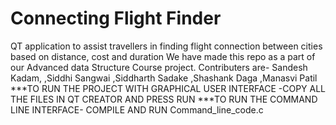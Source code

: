 # Connecting Flight Finder
 QT application to assist travellers in finding flight connection between cities based on distance, cost and duration
 We have made this repo as a part of our Advanced data Structure Course project.
 Contributers are-
 Sandesh Kadam, 
 ,Siddhi Sangwai 
 ,Siddharth Sadake
 ,Shashank Daga
 ,Manasvi Patil
***TO RUN THE PROJECT WITH GRAPHICAL USER INTERFACE -COPY ALL THE FILES IN QT CREATOR AND PRESS RUN 
***TO RUN THE COMMAND LINE INTERFACE- COMPILE AND RUN Command_line_code.c
